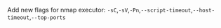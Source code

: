 Add new flags for nmap executor: `-sC`,`-sV`,`-Pn`,`--script-timeout`,`--host-timeout`,`--top-ports`
